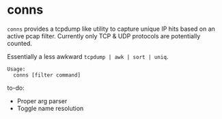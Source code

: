 # conns

`conns` provides a tcpdump like utility to capture unique IP hits based on an active pcap filter. Currently only TCP & UDP protocols are potentially counted.

Essentially a less awkward `tcpdump | awk | sort | uniq`.

```
Usage:
  conns [filter command]
```

to-do:

* Proper arg parser
* Toggle name resolution
